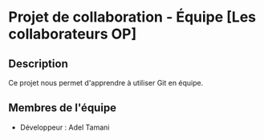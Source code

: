 # Projet de collaboration - Équipe [Les collaborateurs OP]
## Description
Ce projet nous permet d'apprendre à utiliser Git en équipe.


## Membres de l'équipe
- Développeur : Adel Tamani